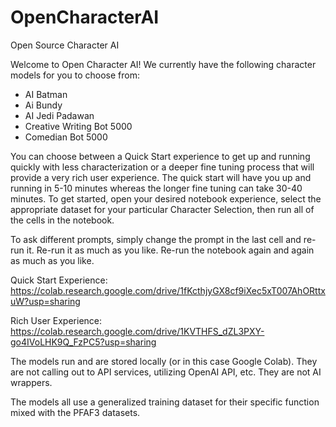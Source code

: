 # OpenCharacterAI
Open Source Character AI

Welcome to Open Character AI! We currently have the following character models for you to choose from: 

- AI Batman
- Ai Bundy
- AI Jedi Padawan
- Creative Writing Bot 5000
- Comedian Bot 5000

You can choose between a Quick Start experience to get up and running quickly with less characterization or a deeper fine tuning process that will provide a very rich user experience. The quick start will have you up and running in 5-10 minutes whereas the longer fine tuning can take 30-40 minutes. To get started, open your desired notebook experience, select the appropriate dataset for your particular Character Selection, then run all of the cells in the notebook. 

To ask different prompts, simply change the prompt in the last cell and re-run it. Re-run it as much as you like. Re-run the notebook again and again as much as you like. 

Quick Start Experience: https://colab.research.google.com/drive/1fKcthjyGX8cf9iXec5xT007AhORttxuW?usp=sharing 

Rich User Experience: https://colab.research.google.com/drive/1KVTHFS_dZL3PXY-go4IVoLHK9Q_FzPC5?usp=sharing 

The models run and are stored locally (or in this case Google Colab). They are not calling out to API services, utilizing OpenAI API, etc. They are not AI wrappers. 

The models all use a generalized training dataset for their specific function mixed with the PFAF3 datasets. 
